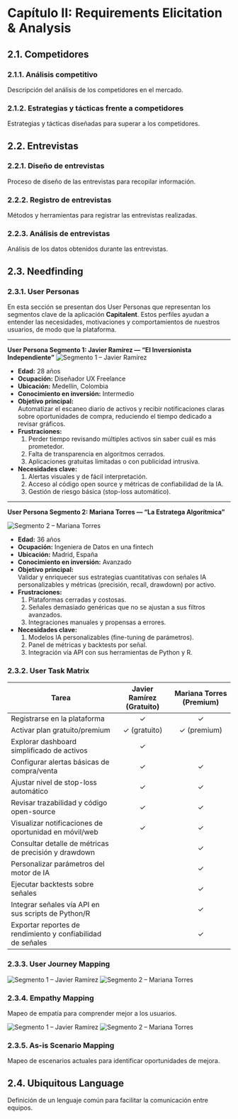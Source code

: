 # Capítulo II: Requirements Elicitation & Analysis

## 2.1. Competidores

### 2.1.1. Análisis competitivo
Descripción del análisis de los competidores en el mercado.

### 2.1.2. Estrategias y tácticas frente a competidores
Estrategias y tácticas diseñadas para superar a los competidores.

## 2.2. Entrevistas

### 2.2.1. Diseño de entrevistas
Proceso de diseño de las entrevistas para recopilar información.

### 2.2.2. Registro de entrevistas
Métodos y herramientas para registrar las entrevistas realizadas.

### 2.2.3. Análisis de entrevistas
Análisis de los datos obtenidos durante las entrevistas.

## 2.3. Needfinding

### 2.3.1. User Personas

En esta sección se presentan dos User Personas que representan los segmentos clave de la aplicación **Capitalent**. Estos perfiles ayudan a entender las necesidades, motivaciones y comportamientos de nuestros usuarios, de modo que la plataforma.

---

**User Persona Segmento 1: Javier Ramírez — “El Inversionista Independiente”**
![Segmento 1 – Javier Ramírez](https://github.com/4346-BlockOps-App-Open-Source/Capitalent-Project-Report/blob/feature/chap2-needfinding/assest/img/chapter-II/Javier%20Rami%CC%81rez.png)

- **Edad:** 28 años  
- **Ocupación:** Diseñador UX Freelance  
- **Ubicación:** Medellín, Colombia  
- **Conocimiento en inversión:** Intermedio  
- **Objetivo principal:**  
  Automatizar el escaneo diario de activos y recibir notificaciones claras sobre oportunidades de compra, reduciendo el tiempo dedicado a revisar gráficos.  
- **Frustraciones:**  
  1. Perder tiempo revisando múltiples activos sin saber cuál es más prometedor.  
  2. Falta de transparencia en algoritmos cerrados.  
  3. Aplicaciones gratuitas limitadas o con publicidad intrusiva.  
- **Necesidades clave:**  
  1. Alertas visuales y de fácil interpretación.  
  2. Acceso al código open source y métricas de confiabilidad de la IA.  
  3. Gestión de riesgo básica (stop-loss automático).

---

**User Persona Segmento 2: Mariana Torres — “La Estratega Algorítmica”**

![Segmento 2 – Mariana Torres](https://github.com/4346-BlockOps-App-Open-Source/Capitalent-Project-Report/blob/feature/chap2-needfinding/assest/img/chapter-II/Mariana%20Torres.png)


- **Edad:** 36 años  
- **Ocupación:** Ingeniera de Datos en una fintech  
- **Ubicación:** Madrid, España  
- **Conocimiento en inversión:** Avanzado  
- **Objetivo principal:**  
  Validar y enriquecer sus estrategias cuantitativas con señales IA personalizables y métricas (precisión, recall, drawdown) por activo.  
- **Frustraciones:**  
  1. Plataformas cerradas y costosas.  
  2. Señales demasiado genéricas que no se ajustan a sus filtros avanzados.  
  3. Integraciones manuales y propensas a errores.  
- **Necesidades clave:**  
  1. Modelos IA personalizables (fine-tuning de parámetros).  
  2. Panel de métricas y backtests por señal.  
  3. Integración vía API con sus herramientas de Python y R.  


### 2.3.2. User Task Matrix


| Tarea                                                       | Javier Ramírez (Gratuito) | Mariana Torres (Premium) |
|-------------------------------------------------------------|:-------------------------:|:------------------------:|
| Registrarse en la plataforma                                | ✓                         | ✓                        |
| Activar plan gratuito/premium                               | ✓ (gratuito)              | ✓ (premium)              |
| Explorar dashboard simplificado de activos                  | ✓                         |                          |
| Configurar alertas básicas de compra/venta                  | ✓                         | ✓                        |
| Ajustar nivel de stop-loss automático                       | ✓                         | ✓                        |
| Revisar trazabilidad y código open-source                   | ✓                         | ✓                        |
| Visualizar notificaciones de oportunidad en móvil/web       | ✓                         | ✓                        |
| Consultar detalle de métricas de precisión y drawdown       |                           | ✓                        |
| Personalizar parámetros del motor de IA                     |                           | ✓                        |
| Ejecutar backtests sobre señales                            |                           | ✓                        |
| Integrar señales vía API en sus scripts de Python/R         |                           | ✓                        |
| Exportar reportes de rendimiento y confiabilidad de señales |                           | ✓                        |


### 2.3.3. User Journey Mapping


![Segmento 1 – Javier Ramírez](https://github.com/4346-BlockOps-App-Open-Source/Capitalent-Project-Report/blob/feature/chap2-needfinding/assest/img/chapter-II/Javier%20Ramirez%20impact.png)
![Segmento 2 – Mariana Torres](https://github.com/4346-BlockOps-App-Open-Source/Capitalent-Project-Report/blob/feature/chap2-needfinding/assest/img/chapter-II/Mariana%20Torres%20impact.png)



### 2.3.4. Empathy Mapping
Mapeo de empatía para comprender mejor a los usuarios.

![Segmento 1 – Javier Ramírez](https://github.com/4346-BlockOps-App-Open-Source/Capitalent-Project-Report/blob/feature/chap2-needfinding/assest/img/chapter-II/Javier%20Ramirez%20Empathy.png)
![Segmento 2 – Mariana Torres](https://github.com/4346-BlockOps-App-Open-Source/Capitalent-Project-Report/blob/feature/chap2-needfinding/assest/img/chapter-II/Mariana%20Torres%20Empathy.png)

### 2.3.5. As-is Scenario Mapping
Mapeo de escenarios actuales para identificar oportunidades de mejora.

## 2.4. Ubiquitous Language
Definición de un lenguaje común para facilitar la comunicación entre equipos.
